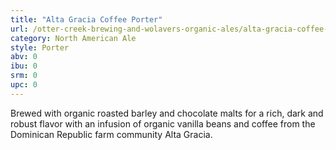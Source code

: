 ```yaml
---
title: "Alta Gracia Coffee Porter"
url: /otter-creek-brewing-and-wolavers-organic-ales/alta-gracia-coffee-porter/
category: North American Ale
style: Porter
abv: 0
ibu: 0
srm: 0
upc: 0
---
```

Brewed with organic roasted barley and chocolate malts for a rich, dark and robust flavor with an infusion of organic vanilla beans and coffee from the Dominican Republic farm community Alta Gracia. 
